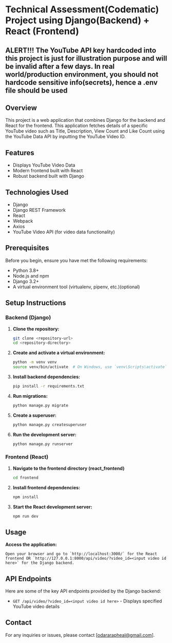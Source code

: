 # Technical Assessment(Codematic) Project using Django(Backend) + React (Frontend)

## ALERT!!! The YouTube API key hardcoded into this project is just for illustration purpose and will be invalid after a few days. In real world/production environment, you should not hardcode sensitive info(secrets), hence a .env file should be used

## Overview

This project is a web application that combines Django for the backend and React for the frontend.
This application fetches details of a specific YouTube video such as Title, Description, View Count and Like Count using the YouTube Data API by inputting the YouTube Video ID.

## Features

- Displays YouTube Video Data
- Modern frontend built with React
- Robust backend built with Django

## Technologies Used

- Django
- Django REST Framework
- React
- Webpack
- Axios
- YouTube Video API (for video data functionality)

## Prerequisites

Before you begin, ensure you have met the following requirements:

- Python 3.8+
- Node.js and npm
- Django 3.2+
- A virtual environment tool (virtualenv, pipenv, etc.)(optional)

## Setup Instructions

### Backend (Django)

1. **Clone the repository:**

    ```bash
    git clone <repository-url>
    cd <repository-directory>
    ```

2. **Create and activate a virtual environment:**

    ```bash
    python -m venv venv
    source venv/bin/activate  # On Windows, use `venv\Scripts\activate`
    ```

3. **Install backend dependencies:**

    ```bash
    pip install -r requirements.txt
    ```

4. **Run migrations:**

    ```bash
    python manage.py migrate
    ```

5. **Create a superuser:**

    ```bash
    python manage.py createsuperuser
    ```

6. **Run the development server:**

    ```bash
    python manage.py runserver
    ```

### Frontend (React)

1. **Navigate to the frontend directory (react_frontend)**

    ```bash
    cd frontend
    ```

2. **Install frontend dependencies:**

    ```bash
    npm install
    ```

3. **Start the React development server:**

    ```bash
    npm run dev
    ```

## Usage

 **Access the application:**

    Open your browser and go to `http://localhost:3000/` for the React frontend OR `http://127.0.0.1:8000/api/video/?video_id=<input video id here>` for the Django backend.
   
    

## API Endpoints

Here are some of the key API endpoints provided by the Django backend:

- `GET /api/video/?video_id=<input video id here>` - Displays specified YouTube video details



## Contact

For any inquiries or issues, please contact [odararapheal@gmail.com].

